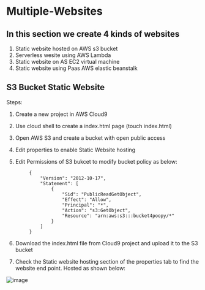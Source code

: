# Multiple-Websites

## In this section we create 4 kinds of websites

1. Static website hosted on AWS s3 bucket
2. Serverless wesite using AWS Lambda
3. Static website on AS EC2 virtual machine
4. Static website using Paas AWS elastic beanstalk

## S3 Bucket Static Website

Steps:

1. Create a new project in AWS Cloud9
2. Use cloud shell to create a index.html page (touch index.html)
3. Open AWS S3 and create a bucket with open public access
4. Edit properties to enable Static Website hosting
5. Edit Permissions of S3 bukcet to modify bucket policy as below:

            {
                "Version": "2012-10-17",
                "Statement": [
                    {
                        "Sid": "PublicReadGetObject",
                        "Effect": "Allow",
                        "Principal": "*",
                        "Action": "s3:GetObject",
                        "Resource": "arn:aws:s3:::bucket4poopy/*"
                    }
                ]
            }
 
 6. Download the index.html file from Cloud9 project and upload it to the S3 bucket
 7. Check the Static website hosting section of the properties tab to find the website end point. Hosted as shown below:

![image](https://user-images.githubusercontent.com/76478051/153732476-59918c37-c7ff-4f0f-91a2-4fc3ab90412b.png)
